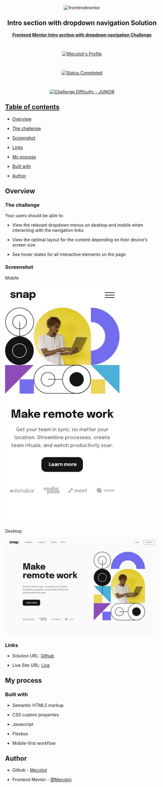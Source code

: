 
  

<div  align="center">

  

<img  src="https://www.frontendmentor.io/static/images/logo-mobile.svg"  alt="frontendmentor"  width="80">

  

<h2  align="center">Intro section with dropdown navigation Solution</h2>

<p  align="center">

<a  href="https://www.frontendmentor.io/challenges/interactive-rating-component-koxpeBUmI/hub"  target="_blank"><strong>Frontend Mentor Intro section with dropdown navigation Challenge</strong></a>

<br  />

</p>

</div>

  

<!-- Badges -->

<div  align="center">

<!-- Profiles -->

<a  href="https://www.frontendmentor.io/profile/Mecoloji"  target="_blank">

<img  src="https://img.shields.io/badge/Profile-Mecoloji-B3541E?style=for-the-badge&logo=frontendmentor"  alt="Mecoloji's Profile">

</a>  &nbsp;&nbsp;&nbsp;

  

<!-- Status -->

<a  href="#">

<img  src="https://img.shields.io/badge/Status-Completed-brightgreen?style=for-the-badge"  alt="Status Completed">

</a>  &nbsp;&nbsp;&nbsp;

  

<!-- Difficulty -->

<a  href="https://www.frontendmentor.io/challenges?difficulties=1"  target="_blank">

<img  src="https://img.shields.io/badge/Difficulty-JUNIOR-61BECD?style=for-the-badge&logo=frontendmentor"  alt="Challenge Difficulty - JUNIOR">

</div>

  

## Table of contents

  

-  [Overview](#overview)

-  [The challenge](#the-challenge)

-  [Screenshot](#screenshot)

-  [Links](#links)

-  [My process](#my-process)

-  [Built with](#built-with)

-  [Author](#author)

  

## Overview

  

### The challenge

Your users should be able to:

  

- View the relevant dropdown menus on desktop and mobile when interacting with the navigation links

  

- View the optimal layout for the content depending on their device's screen size

  

- See hover states for all interactive elements on the page

  
  

### Screenshot

  

Mobile

  

![](./design/mobile-design.jpg)

  

Desktop

  

![](./design/desktop-design.jpg)

  

### Links

  

- Solution URL: [Github](https://github.com/Mecoloji/intro-section-with-dropdown-navigation-main)

- Live Site URL: [Live](https://mecoloji.github.io/intro-section-with-dropdown-navigation-main/)

  

## My process

  

### Built with

  

- Semantic HTML5 markup

- CSS custom properties

- Javascript

- Flexbox

- Mobile-first workflow

  

## Author

  

- Github - [Mecoloji](https://github.com/Mecoloji)

- Frontend Mentor - [@Mecoloji](https://www.frontendmentor.io/profile/Mecoloji)